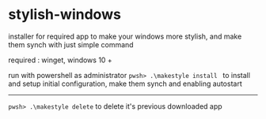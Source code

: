 # stylish-windows
installer for required app to make your windows more stylish, and make them synch with just simple command 

required : winget, windows 10 +

run with powershell as administrator
```pwsh> .\makestyle install ```
to install and setup initial configuration, make them synch and enabling autostart

<hr>

 ```pwsh> .\makestyle delete```
 to delete it's previous downloaded app 
